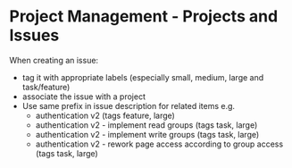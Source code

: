 # Project Management - Projects and Issues

When creating an issue:
 - tag it with appropriate labels (especially small, medium, large and task/feature)
 - associate the issue with a project
 - Use same prefix in issue description for related items e.g.
   - authentication v2  (tags feature, large)
   - authentication v2 - implement read groups (tags task, large)
   - authentication v2 - implement write groups (tags task, large)
   - authentication v2 - rework page access according to group access (tags task, large)
   
